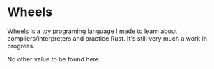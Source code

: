 # Wheels

Wheels is a toy programing language I made to learn about compilers/interpreters and practice Rust. It's still very much a work in progress.

No other value to be found here.

